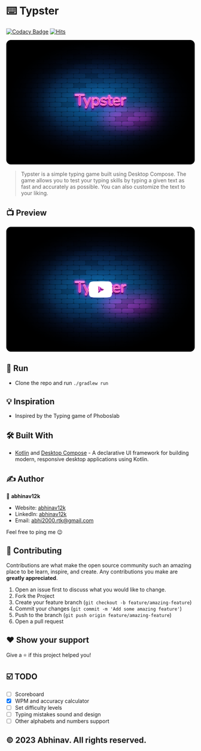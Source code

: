 # ⌨️ Typster
[![Codacy Badge](https://app.codacy.com/project/badge/Grade/43e786b5d06b46e1a7a5762dba2df8c3)](https://www.codacy.com/gh/abhinav12k/Typster/dashboard?utm_source=github.com&amp;utm_medium=referral&amp;utm_content=abhinav12k/Typster&amp;utm_campaign=Badge_Grade)
[![Hits](https://hits.sh/github.com/abhinav12k/Typster.svg)](https://hits.sh/github.com/abhinav12k/Typster/)
 
<img src="preview/typster.png"/>

> Typster is a simple typing game built using Desktop Compose. The game allows you to test your typing skills by typing a given text as fast and accurately as possible. You can also customize the text to your liking.

## 📺 Preview
[![Alt text](preview/banner_play.png)](https://youtu.be/GJDn7zIaAqk)

## 🏃 Run
- Clone the repo and run `./gradlew run`

## 💡 Inspiration
- Inspired by the Typing game of Phoboslab

## 🛠 Built With
- [Kotlin](https://kotlinlang.org/) and [Desktop Compose](https://www.jetbrains.com/lp/compose-desktop/) - A declarative UI framework for building modern, responsive desktop applications using Kotlin.

## ✍️ Author

👤 **abhinav12k**

- Website: <a href="https://abhinav12k.github.io/" target="_blank">abhinav12k</a>
- LinkedIn: <a href="https://www.linkedin.com/in/abhinav12k/">abhinav12k</a>
- Email: abhi2000.rtk@gmail.com

Feel free to ping me 😉

## 🤝 Contributing

Contributions are what make the open source community such an amazing place to be learn, inspire, and create. Any contributions you make are **greatly appreciated**.

1. Open an issue first to discuss what you would like to change.
2. Fork the Project
3. Create your feature branch (`git checkout -b feature/amazing-feature`)
4. Commit your changes (`git commit -m 'Add some amazing feature'`)
5. Push to the branch (`git push origin feature/amazing-feature`)
6. Open a pull request

## ❤ Show your support

Give a ⭐️ if this project helped you!

## ☑️ TODO

- [ ] Scoreboard
- [x] WPM and accuracy calculator
- [ ] Set difficulty levels
- [ ] Typing mistakes sound and design
- [ ] Other alphabets and numbers support

## © 2023 Abhinav. All rights reserved.

